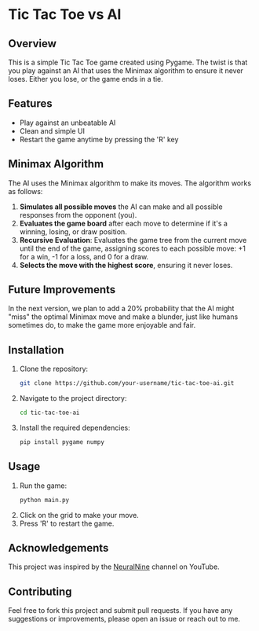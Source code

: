 # Tic Tac Toe vs AI

## Overview

This is a simple Tic Tac Toe game created using Pygame. The twist is that you play against an AI that uses the Minimax algorithm to ensure it never loses. Either you lose, or the game ends in a tie.

## Features

- Play against an unbeatable AI
- Clean and simple UI
- Restart the game anytime by pressing the 'R' key

## Minimax Algorithm

The AI uses the Minimax algorithm to make its moves. The algorithm works as follows:

1. **Simulates all possible moves** the AI can make and all possible responses from the opponent (you).
2. **Evaluates the game board** after each move to determine if it's a winning, losing, or draw position.
3. **Recursive Evaluation**: Evaluates the game tree from the current move until the end of the game, assigning scores to each possible move: +1 for a win, -1 for a loss, and 0 for a draw.
4. **Selects the move with the highest score**, ensuring it never loses.

## Future Improvements

In the next version, we plan to add a 20% probability that the AI might "miss" the optimal Minimax move and make a blunder, just like humans sometimes do, to make the game more enjoyable and fair.

## Installation

1. Clone the repository:
   ```bash
   git clone https://github.com/your-username/tic-tac-toe-ai.git
   ```
2. Navigate to the project directory:
   ```bash
   cd tic-tac-toe-ai
   ```
3. Install the required dependencies:
   ```bash
   pip install pygame numpy
   ```

## Usage

1. Run the game:
   ```bash
   python main.py
   ```
2. Click on the grid to make your move.
3. Press 'R' to restart the game.

## Acknowledgements

This project was inspired by the [NeuralNine](https://www.youtube.com/watch?v=LbTu0rwikwg) channel on YouTube.

## Contributing

Feel free to fork this project and submit pull requests. If you have any suggestions or improvements, please open an issue or reach out to me.
